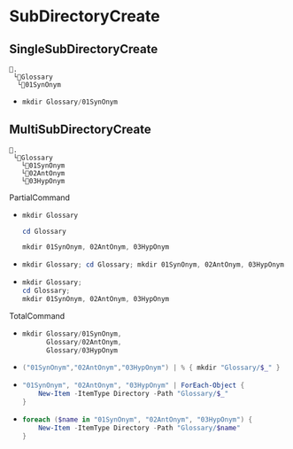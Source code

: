 # SubDirectoryCreate
## SingleSubDirectoryCreate
```
📌.
 └📁Glossary
  └📁01SynOnym
```
- ```ps1
  mkdir Glossary/01SynOnym
  ```

## MultiSubDirectoryCreate
```
📌.
 └📁Glossary
   └📁01SynOnym
   └📁02AntOnym
   └📁03HypOnym
```
PartialCommand
- ```ps1
  mkdir Glossary
  ```
  ```ps1
  cd Glossary
  ```
  ```ps1
  mkdir 01SynOnym, 02AntOnym, 03HypOnym
  ```
- ```ps1
  mkdir Glossary; cd Glossary; mkdir 01SynOnym, 02AntOnym, 03HypOnym
  ```
- ```ps1
  mkdir Glossary; 
  cd Glossary; 
  mkdir 01SynOnym, 02AntOnym, 03HypOnym
  ```

TotalCommand
- ```ps1
  mkdir Glossary/01SynOnym,
        Glossary/02AntOnym,
        Glossary/03HypOnym
  ```
- ```ps1
  ("01SynOnym","02AntOnym","03HypOnym") | % { mkdir "Glossary/$_" }
  ```
- ```ps1
  "01SynOnym", "02AntOnym", "03HypOnym" | ForEach-Object {
      New-Item -ItemType Directory -Path "Glossary/$_"
  }
  ```
- ```ps1
  foreach ($name in "01SynOnym", "02AntOnym", "03HypOnym") {
      New-Item -ItemType Directory -Path "Glossary/$name"
  }
  ```
